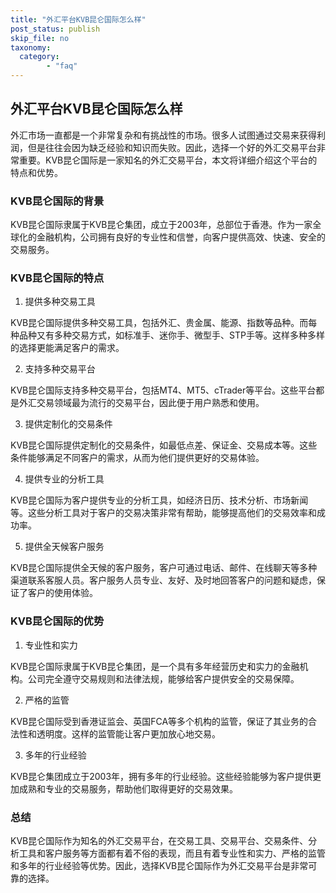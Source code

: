 ```yaml
---
title: "外汇平台KVB昆仑国际怎么样"
post_status: publish
skip_file: no
taxonomy:
  category:
        - "faq"
---
```


## 外汇平台KVB昆仑国际怎么样

外汇市场一直都是一个非常复杂和有挑战性的市场。很多人试图通过交易来获得利润，但是往往会因为缺乏经验和知识而失败。因此，选择一个好的外汇交易平台非常重要。KVB昆仑国际是一家知名的外汇交易平台，本文将详细介绍这个平台的特点和优势。

### KVB昆仑国际的背景

KVB昆仑国际隶属于KVB昆仑集团，成立于2003年，总部位于香港。作为一家全球化的金融机构，公司拥有良好的专业性和信誉，向客户提供高效、快速、安全的交易服务。

### KVB昆仑国际的特点

1. 提供多种交易工具

KVB昆仑国际提供多种交易工具，包括外汇、贵金属、能源、指数等品种。而每种品种又有多种交易方式，如标准手、迷你手、微型手、STP手等。这样多种多样的选择更能满足客户的需求。

2. 支持多种交易平台

KVB昆仑国际支持多种交易平台，包括MT4、MT5、cTrader等平台。这些平台都是外汇交易领域最为流行的交易平台，因此便于用户熟悉和使用。

3. 提供定制化的交易条件

KVB昆仑国际提供定制化的交易条件，如最低点差、保证金、交易成本等。这些条件能够满足不同客户的需求，从而为他们提供更好的交易体验。

4. 提供专业的分析工具

KVB昆仑国际为客户提供专业的分析工具，如经济日历、技术分析、市场新闻等。这些分析工具对于客户的交易决策非常有帮助，能够提高他们的交易效率和成功率。

5. 提供全天候客户服务

KVB昆仑国际提供全天候的客户服务，客户可通过电话、邮件、在线聊天等多种渠道联系客服人员。客户服务人员专业、友好、及时地回答客户的问题和疑虑，保证了客户的使用体验。

### KVB昆仑国际的优势

1. 专业性和实力

KVB昆仑国际隶属于KVB昆仑集团，是一个具有多年经营历史和实力的金融机构。公司完全遵守交易规则和法律法规，能够给客户提供安全的交易保障。

2. 严格的监管

KVB昆仑国际受到香港证监会、英国FCA等多个机构的监管，保证了其业务的合法性和透明度。这样的监管能让客户更加放心地交易。

3. 多年的行业经验

KVB昆仑集团成立于2003年，拥有多年的行业经验。这些经验能够为客户提供更加成熟和专业的交易服务，帮助他们取得更好的交易效果。

### 总结

KVB昆仑国际作为知名的外汇交易平台，在交易工具、交易平台、交易条件、分析工具和客户服务等方面都有着不俗的表现，而且有着专业性和实力、严格的监管和多年的行业经验等优势。因此，选择KVB昆仑国际作为外汇交易平台是非常可靠的选择。
